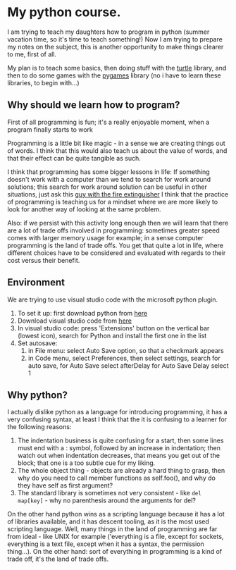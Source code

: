 # My python course.

I am trying to teach my daughters how to program in python (summer vacation time, so it's time to teach something!) 
Now I am trying to prepare my notes on the subject, this is another opportunity to make things clearer to me, first of all.

My plan is to teach some basics, then doing stuff with the [turtle](https://docs.python.org/3/library/turtle.html) library, and then to do some games with the [pygames](https://www.pygame.org/wiki/GettingStarted) library (no i have to learn these libraries, to begin with...)

## Why should we learn how to program?

First of all programming is fun; it's a really enjoyable moment, when a program finally starts to work

Programming is a little bit like magic - in a sense we are creating things out of words. I think that this would also teach us about the value of words, and that their effect can be quite tangible as such.

I think that programming has some bigger lessons in life: If something doesn't work with a computer than we tend to search for work around solutions; this search for work around solution can be useful in other situations, just ask this [guy with the fire extinguisher](https://www.youtube.com/watch?v=NPW3mvAN0Rc) I think that the practice of programming is teaching us for a mindset where we are more likely to look for another way of looking at the same problem.

Also: if we persist with this activity long enough then we will learn that there are a lot of trade offs involved in programming: sometimes greater speed comes with larger memory usage for example; in a sense computer programming is the land of trade offs. You get that quite a lot in life, where different choices have to be considered and evaluated with regards to their cost versus their benefit.

## Environment 

We are trying to use visual studio code with the microsoft python plugin.

1. To set it up: first download python from [here](https://www.python.org/downloads/)
2. Download visual studio code from [here](https://code.visualstudio.com/Download)
3. In visual studio code: press 'Extensions' button on the vertical bar (lowest icon), search for Python and install the first one in the list
4. Set autosave:
    1. in File menu: select Auto Save option, so that a checkmark appears
    2. in Code menu, select Preferences, then select settings, search for auto save, for Auto Save select afterDelay for Auto Save Delay select 1

## Why python?

I actually dislike python as a language for introducing programming, it has a very confusing syntax, at least I think that the it is confusing to a learner for the following reasons:

1. The indentation business is quite confusing for a start, then some lines must end with a : symbol, followed by an increase in indentation; then watch out when indentation decreases, that means you get out of the block; that one is a too subtle cue for my liking.
2. The whole object thing - objects are already a hard thing to grasp, then why do you need to call member functions as self.foo(), and why do they have self as first argument?
3. The standard library is sometimes not very consistent - like ```del map[key]``` - why no parenthesis around the arguments for del?

On the other hand python wins as a scripting language because it has a lot of libraries available, and it has descent tooling, as it is the most used scripting language.
Well, many things in the land of programming are far from ideal - like UNIX for example ('everything is a file, except for sockets, everything is a text file, except when it has a syntax, the permission thing...). On the other hand: sort of everything in programming is a kind of trade off, it's the land of trade offs.
